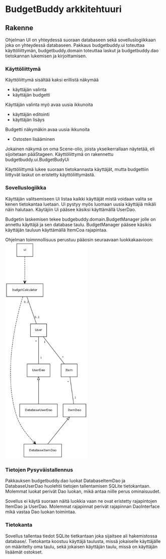 # BudgetBuddy arkkitehtuuri
## Rakenne
Ohjelman UI on yhteydessä suoraan databaseen sekä sovelluslogiikkaan joka on yhteydessä databaseen. Pakkaus budgetbuddy.ui toteuttaa käyttöliittymän, budgetbuddy.domain toteuttaa laskut ja budgetbuddy.dao tietokannan lukemisen ja kirjoittamisen.
### Käyttöliittymä
Käyttöliittymä sisältää kaksi erillistä näkymää
 - käyttäjän valinta
 - käyttäjän budgetti

Käyttäjän valinta myö avaa uusia ikkunoita
 - käyttäjän editointi
 - käyttäjän lisäys

Budgetti näkymäkin avaa uusia ikkunoita
 - Ostosten lisääminen

Jokainen näkymä on oma Scene-olio, joista ykseikerrallaan näytetää, eli sijoitetaan pääStageen. Käyttöliittymä on rakennettu budgetbuddy.ui.BudgetBudyUi

Käyttöliittymä lukee suoraan tietokannasta käyttäjät, mutta budgettiin liittyvät laskut on eristetty käyttöliittymästä. 

### Sovelluslogiikka
Käyttäjän valitsemiseen Ui listaa kaikki käyttäjät mistä voidaan valita se kenen tietokantaa luetaan. Ui pystyy myös luomaan uusia käyttäjiä mikäli näin halutaan. Käytäjiin Ui pääsee käsiksi käyttämällä UserDao.

Budgetin laskemisen tekee budgebuddy.domain.BudgetManager jolle on annettu käyttäjä ja sen database taulu. BudgetManager pääsee käsikis käyttäjän tauluun käyttämällä ItemCoa rajapintaa.

Ohjelman toimnnollisuus perustuu pääosin seuraavaan luokkakaavioon:
<img src="https://github.com/MTajakka/ot-harjoitustyo/blob/master/dokumentointi/kuvat/luokkakaavio.png" width="260">

### Tietojen Pysyväistallennus
Pakkauksen budgetbuddy.dao luokat DatabaseItemDao ja DatabaseUserDao huolehtii tietojen tallentamisen SQLite tietokantaan. Molemmat luokat perivät Dao luokan, mikä antaa niille perus ominaisuudet.

Sovellus ei käytä suoraan näitä luokkia vaan ne ovat eristetty rajapintojen ItemDao ja UserDao. Molemmat rajapinnat perivät rajapinnan DaoInterface mikä vastaa Dao luokan toimintaa.

### Tietokanta
Sovellus tallentaa tiedot SQLite tietkantaan joka sijaitsee ali hakemistossa database/. Tietokanta koostuu käyttäjä taulusta, missä jokaiselle käyttäjälle on määritelty oma taulu, sekä jokaisen käyttäjän taulu, missä on käyttäjän lisäämät ostokset.

